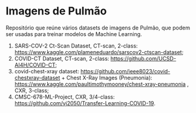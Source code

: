 # Imagens de Pulmão
Repositório que reúne vários datasets de imagens de Pulmão, que podem ser usadas para treinar modelos de Machine Learning.

1. SARS-COV-2 Ct-Scan Dataset, CT-scan, 2-class: https://www.kaggle.com/plameneduardo/sarscov2-ctscan-dataset;
2. COVID-CT Dataset, CT-scan, 2-class: https://github.com/UCSD-AI4H/COVID-CT;
3. covid-chest-xray dataset: https://github.com/ieee8023/covid-chestxray-dataset + Chest X-Ray Images (Pneumonia): https://www.kaggle.com/paultimothymooney/chest-xray-pneumonia , CXR, 3-class;
4. CMSC-678-ML-Project, CXR, 3/4-class: https://github.com/vj2050/Transfer-Learning-COVID-19.
